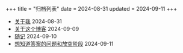 +++
title = "归档列表"
date = 2024-08-31
updated = 2024-09-11
+++

- [关于我](/archives/aboutme/)          2024-08-31
- [关于这个博客](/project/about-this-blog)        2024-09-09
- [随记](/archives/thought/)          2024-09-10
- [想知道答案的问题和放空阶段](/archives/questionandgaptime)        2024-09-11